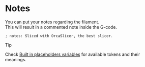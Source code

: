 # Notes

You can put your notes regarding the filament.  
This will result in a commented note inside the G-code.

```gcode
; notes: Sliced with OrcaSlicer, the best slicer.
```

> [!TIP]
> Check [Built in placeholders variables](built-in-placeholders-variables) for available tokens and their meanings.
